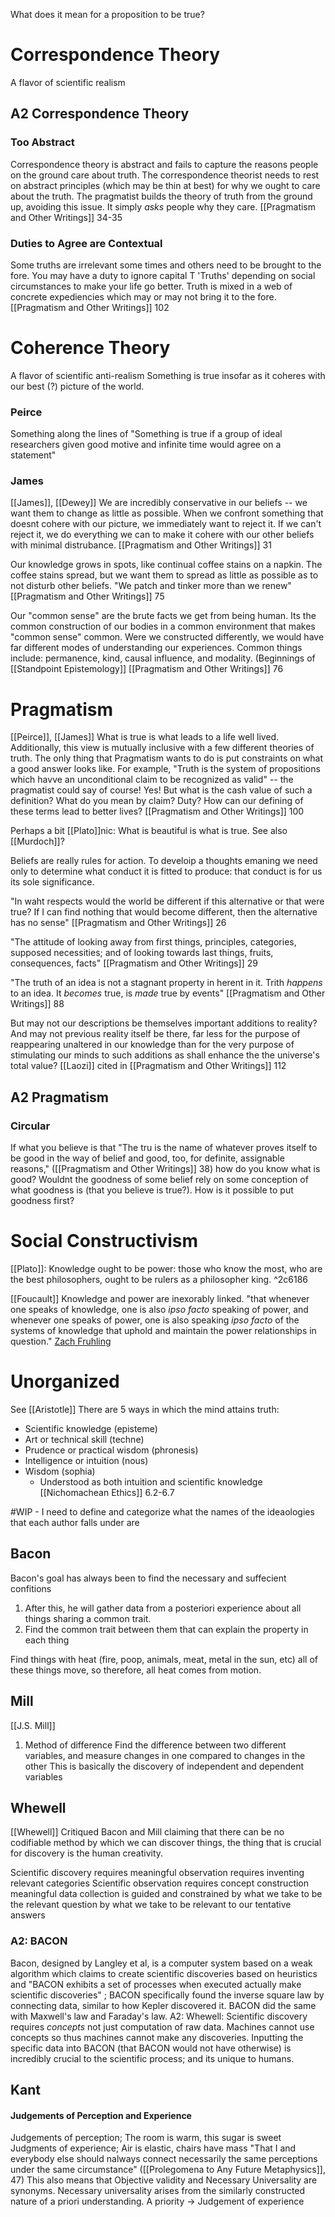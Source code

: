 What does it mean for a proposition to be true?

# Correspondence Theory
A flavor of scientific realism

## A2 Correspondence Theory

### Too Abstract
Correspondence theory is abstract and fails to capture the reasons people on the ground care about truth. The correspondence theorist needs to rest on abstract principles (which may be thin at best) for why we ought to care about the truth. The pragmatist builds the theory of truth from the ground up, avoiding this issue. It simply *asks* people why they care.
	[[Pragmatism and Other Writings]] 34-35

### Duties to Agree are Contextual
Some truths are irrelevant some times and others need to be brought to the fore. You may have a duty to ignore capital T 'Truths' depending on social circumstances to make your life go better. Truth is mixed in a web of concrete expediencies which may or may not bring it to the fore.
	[[Pragmatism and Other Writings]] 102

# Coherence Theory
A flavor of scientific anti-realism
Something is true insofar as it coheres with our best (?) picture of the world.

### Peirce
Something along the lines of "Something is true if a group of ideal researchers given good motive and infinite time would agree on a statement"

### James
[[James]], [[Dewey]]
We are incredibly conservative in our beliefs -- we want them to change as little as possible. When we confront something that doesnt cohere with our picture, we immediately want to reject it. If we can't reject it, we do everything we can to make it cohere with our other beliefs with minimal distrubance. 
	[[Pragmatism and Other Writings]] 31

Our knowledge grows in spots, like continual coffee stains on a napkin. The coffee stains spread, but we want them to spread as little as possible as to not disturb other beliefs. "We patch and tinker more than we renew"
	[[Pragmatism and Other Writings]] 75

Our "common sense" are the brute facts we get from being human. Its the common construction of our bodies in a common environment that makes "common sense" common. Were we constructed differently, we would have far different modes of understanding our experiences. Common things include: permanence, kind, causal influence, and modality. (Beginnings of [[Standpoint Epistemology]]
	[[Pragmatism and Other Writings]] 76
# Pragmatism
[[Peirce]], [[James]]
What is true is what leads to a life well lived.
Additionally, this view is mutually inclusive with a few different theories of truth. The only thing that Pragmatism wants to do is put constraints on what a good answer looks like. For example, "Truth is the system of propositions which havve an unconditional claim to be recognized as valid" -- the pragmatist could say of course! Yes! But what is the cash value of such a definition? What do you mean by claim? Duty? How can our defining of these terms lead to better lives?
	[[Pragmatism and Other Writings]] 100

Perhaps a bit [[Plato]]nic: What is beautiful is what is true. See also [[Murdoch]]?

Beliefs are really rules for action. To develoip a thoughts emaning we need only to determine what conduct it is fitted to produce: that conduct is for us its sole significance.

"In waht respects would the world be different if this alternative or that were true? If I can find nothing that would become different, then the alternative has no sense"
	[[Pragmatism and Other Writings]] 26

"The attitude of looking away from first things, principles, categories, supposed necessities; and of looking towards last things, fruits, consequences, facts"
	[[Pragmatism and Other Writings]] 29

"The truth of an idea is not a stagnant property in herent in it. Trith *happens* to an idea. It *becomes* true, is *made* true by events"
	[[Pragmatism and Other Writings]] 88

But may not our descriptions be themselves important additions to reality? And may not previous reality itself be there, far less for the purpose of reappearing unaltered in our knowledge than for the very purpose of stimulating our minds to such additions as shall enhance the the universe's total value?
	[[Laozi]] cited in [[Pragmatism and Other Writings]] 112
## A2 Pragmatism

### Circular
If what you believe is that "The tru is the name of whatever proves itself to be good in the way of belief and good, too, for definite, assignable reasons," ([[Pragmatism and Other Writings]] 38) how do you know what is good? Wouldnt the goodness of some belief rely on some conception of what goodness is (that you believe is true?). How is it possible to put goodness first?

# Social Constructivism

[[Plato]]: Knowledge ought to be power: those who know the most, who are the best philosophers, ought to be rulers as a philosopher king.  ^2c6186

[[Foucault]]
Knowledge and power are inexorably linked.
"that whenever one speaks of knowledge, one is also _ipso facto_ speaking of power, and whenever one speaks of power, one is also speaking _ipso facto_ of the systems of knowledge that uphold and maintain the power relationships in question." [Zach Fruhling](https://www.zacharyfruhling.com/philosophy-blog/foucaults-concept-of-power-knowledge-explained)





# Unorganized
See [[Aristotle]]
There are 5 ways in which the mind attains truth:
- Scientific knowledge (episteme)
- Art or technical skill (techne)
- Prudence or practical wisdom (phronesis)
- Intelligence or intuition (nous)
- Wisdom (sophia)
	- Understood as both intuition and scientific knowledge
	[[Nichomachean Ethics]] 6.2-6.7

#WIP - I need to define and categorize what the names of the ideaologies that each author falls under are

## Bacon
Bacon's goal has always been to find the necessary and suffecient confitions

1. After this, he will gather data from a posteriori experience about all things sharing a common trait. 
2. Find the common trait between them that can explain the property in each thing

Find things with heat (fire, poop, animals, meat, metal in the sun, etc)
all of these things move, so therefore, all heat comes from motion.

## Mill
[[J.S. Mill]]

1. Method of difference
	Find the difference between two different variables, and measure changes in one compared to changes in the other
		This is basically the discovery of independent and dependent variables


## Whewell
[[Whewell]]
Critiqued Bacon and Mill claiming that there can be no codifiable method by which we can discover things, the thing that is crucial for discovery is the human creativity.  

Scientific discovery requires
meaningful observation requires inventing relevant categories
	Scientific observation requires concept construction
meaningful data collection is guided and constrained
	by what we take to be the relevant question
	by what we take to be relevant to our tentative answers


### A2: BACON
Bacon, designed by Langley et al, is a computer system based on a weak algorithm which claims to create scientific discoveries based on heuristics and 
	"BACON exhibits a set of processes when executed actually make scientific discoveries" ; BACON specifically found the inverse square law by connecting data, similar to how Kepler discovered it. BACON did the same with Maxwell's law and Faraday's law. 
		A2: Whewell: Scientific discovery requires *concepts* not just computation of raw data. Machines cannot use concepts so thus machines cannot make any discoveries. Inputting the specific data into BACON (that BACON would not have otherwise) is incredibly crucial to the scientific process; and its unique to humans. 

## Kant
#### Judgements of Perception and Experience
Judgements of perception; The room is warm, this sugar is sweet
Judgments of experience; Air is elastic, chairs have mass
	"That I and everybody else should nalways connect necessarily the same perceptions under the same circumstance" ([[Prolegomena to Any Future Metaphysics]], 47)
	This also means that Objective validity and Necessary Universality are synonyms. Necessary universality arises from the similarly constructed nature of a priori understanding. A priority -> Judgement of experience